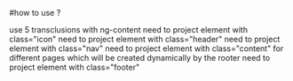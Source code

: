 #how to use ?

use 5 transclusions with ng-content
need to project element with class="icon"
need to project element with class="header"
need to project element with class="nav"
need to project element with class="content" for different pages which will be created dynamically by the rooter
need to project element with class="footer"
